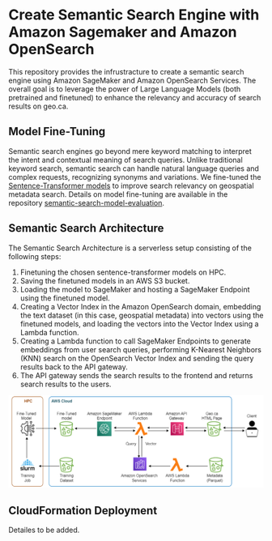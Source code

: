 # Create Semantic Search Engine with Amazon Sagemaker and Amazon OpenSearch
This repository provides the infrustracture to create a semantic search engine using Amazon SageMaker and Amazon OpenSearch Services. The overall goal is to leverage the power of Large Language Models (both pretrained and finetuned) to enhance the relevancy and accuracy of search results on geo.ca.

## Model Fine-Tuning 
Semantic search engines go beyond mere keyword matching to interpret the intent and contextual meaning of search queries. Unlike traditional keyword search, semantic search can handle natural language queries and complex requests, recognizing synonyms and variations. We fine-tuned the [Sentence-Transformer models](https://huggingface.co/sentence-transformers) to improve search relevancy on geospatial metadata search. Details on model fine-tuning are available in the repository [semantic-search-model-evaluation](https://github.com/Canadian-Geospatial-Platform/semantic-search-model-evaluation).

## Semantic Search Architecture 
The Semantic Search Architecture is a serverless setup consisting of the following steps:

1. Finetuning the chosen sentence-transformer models on HPC.
2. Saving the finetuned models in an AWS S3 bucket.
3. Loading the model to SageMaker and hosting a SageMaker Endpoint using the finetuned model.
4. Creating a Vector Index in the Amazon OpenSearch domain, embedding the text dataset (in this case, geospatial metadata) into vectors using the finetuned models, and loading the vectors into the Vector Index using a Lambda function.
5. Creating a Lambda function to call SageMaker Endpoints to generate embeddings from user search queries, performing  K-Nearest Neighbors (KNN) search on the OpenSearch Vector Index and sending the query results back to the API gateway.
6. The API gateway sends the search results to the frontend and returns search results to the users.


![Semantic_search_finetune_fullstack](image/Semantic_search_finetune_fullstack.png)


## CloudFormation Deployment 
Detailes to be added. 
